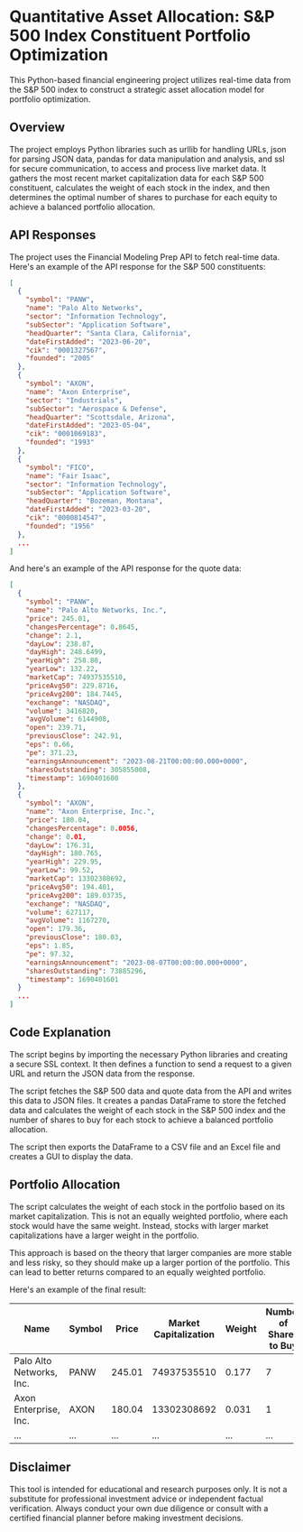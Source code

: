 # Quantitative Asset Allocation: S&P 500 Index Constituent Portfolio Optimization

This Python-based financial engineering project utilizes real-time data from the S&P 500 index to construct a strategic asset allocation model for portfolio optimization.

## Overview

The project employs Python libraries such as urllib for handling URLs, json for parsing JSON data, pandas for data manipulation and analysis, and ssl for secure communication, to access and process live market data. It gathers the most recent market capitalization data for each S&P 500 constituent, calculates the weight of each stock in the index, and then determines the optimal number of shares to purchase for each equity to achieve a balanced portfolio allocation.

## API Responses

The project uses the Financial Modeling Prep API to fetch real-time data. Here's an example of the API response for the S&P 500 constituents:

```json
[
  {
    "symbol": "PANW",
    "name": "Palo Alto Networks",
    "sector": "Information Technology",
    "subSector": "Application Software",
    "headQuarter": "Santa Clara, California",
    "dateFirstAdded": "2023-06-20",
    "cik": "0001327567",
    "founded": "2005"
  },
  {
    "symbol": "AXON",
    "name": "Axon Enterprise",
    "sector": "Industrials",
    "subSector": "Aerospace & Defense",
    "headQuarter": "Scottsdale, Arizona",
    "dateFirstAdded": "2023-05-04",
    "cik": "0001069183",
    "founded": "1993"
  },
  {
    "symbol": "FICO",
    "name": "Fair Isaac",
    "sector": "Information Technology",
    "subSector": "Application Software",
    "headQuarter": "Bozeman, Montana",
    "dateFirstAdded": "2023-03-20",
    "cik": "0000814547",
    "founded": "1956"
  },
  ...
]
```

And here's an example of the API response for the quote data:

```json
[
  {
    "symbol": "PANW",
    "name": "Palo Alto Networks, Inc.",
    "price": 245.01,
    "changesPercentage": 0.8645,
    "change": 2.1,
    "dayLow": 238.87,
    "dayHigh": 248.6499,
    "yearHigh": 258.88,
    "yearLow": 132.22,
    "marketCap": 74937535510,
    "priceAvg50": 229.8716,
    "priceAvg200": 184.7445,
    "exchange": "NASDAQ",
    "volume": 3416820,
    "avgVolume": 6144908,
    "open": 239.71,
    "previousClose": 242.91,
    "eps": 0.66,
    "pe": 371.23,
    "earningsAnnouncement": "2023-08-21T00:00:00.000+0000",
    "sharesOutstanding": 305855008,
    "timestamp": 1690401600
  },
  {
    "symbol": "AXON",
    "name": "Axon Enterprise, Inc.",
    "price": 180.04,
    "changesPercentage": 0.0056,
    "change": 0.01,
    "dayLow": 176.31,
    "dayHigh": 180.765,
    "yearHigh": 229.95,
    "yearLow": 99.52,
    "marketCap": 13302308692,
    "priceAvg50": 194.401,
    "priceAvg200": 189.03735,
    "exchange": "NASDAQ",
    "volume": 627117,
    "avgVolume": 1167270,
    "open": 179.36,
    "previousClose": 180.03,
    "eps": 1.85,
    "pe": 97.32,
    "earningsAnnouncement": "2023-08-07T00:00:00.000+0000",
    "sharesOutstanding": 73885296,
    "timestamp": 1690401601
  }
  ...
]
```

## Code Explanation

The script begins by importing the necessary Python libraries and creating a secure SSL context. It then defines a function to send a request to a given URL and return the JSON data from the response.

The script fetches the S&P 500 data and quote data from the API and writes this data to JSON files. It creates a pandas DataFrame to store the fetched data and calculates the weight of each stock in the S&P 500 index and the number of shares to buy for each stock to achieve a balanced portfolio allocation.

The script then exports the DataFrame to a CSV file and an Excel file and creates a GUI to display the data.

## Portfolio Allocation

The script calculates the weight of each stock in the portfolio based on its market capitalization. This is not an equally weighted portfolio, where each stock would have the same weight. Instead, stocks with larger market capitalizations have a larger weight in the portfolio.

This approach is based on the theory that larger companies are more stable and less risky, so they should make up a larger portion of the portfolio. This can lead to better returns compared to an equally weighted portfolio.

Here's an example of the final result:

| Name                      | Symbol | Price  | Market Capitalization | Weight | Number of Shares to Buy | Portfolio Allocation |
|---------------------------|--------|--------|-----------------------|--------|-------------------------|----------------------|
| Palo Alto Networks, Inc. | PANW   | 245.01 | 74937535510           | 0.177  | 7                       | 1715.07              |
| Axon Enterprise, Inc.    | AXON   | 180.04 | 13302308692           | 0.031  | 1                       | 180.04               |
| ...                       | ...    | ...    | ...                   | ...    | ...                     | ...                  |

## Disclaimer

This tool is intended for educational and research purposes only. It is not a substitute for professional investment advice or independent factual verification. Always conduct your own due diligence or consult with a certified financial planner before making investment decisions.